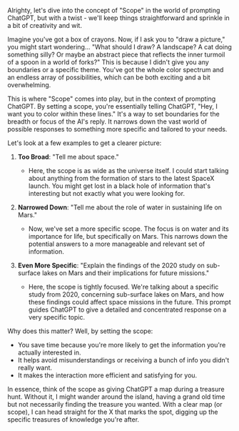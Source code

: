 Alrighty, let's dive into the concept of "Scope" in the world of prompting ChatGPT, but with a twist - we'll keep things straightforward and sprinkle in a bit of creativity and wit.

Imagine you've got a box of crayons. Now, if I ask you to "draw a picture," you might start wondering... "What should I draw? A landscape? A cat doing something silly? Or maybe an abstract piece that reflects the inner turmoil of a spoon in a world of forks?" This is because I didn't give you any boundaries or a specific theme. You've got the whole color spectrum and an endless array of possibilities, which can be both exciting and a bit overwhelming.

This is where "Scope" comes into play, but in the context of prompting ChatGPT. By setting a scope, you're essentially telling ChatGPT, "Hey, I want you to color within these lines." It's a way to set boundaries for the breadth or focus of the AI's reply. It narrows down the vast world of possible responses to something more specific and tailored to your needs.

Let's look at a few examples to get a clearer picture:

1. **Too Broad**: "Tell me about space." 
   - Here, the scope is as wide as the universe itself. I could start talking about anything from the formation of stars to the latest SpaceX launch. You might get lost in a black hole of information that's interesting but not exactly what you were looking for.

2. **Narrowed Down**: "Tell me about the role of water in sustaining life on Mars."
   - Now, we've set a more specific scope. The focus is on water and its importance for life, but specifically on Mars. This narrows down the potential answers to a more manageable and relevant set of information.

3. **Even More Specific**: "Explain the findings of the 2020 study on sub-surface lakes on Mars and their implications for future missions."
   - Here, the scope is tightly focused. We're talking about a specific study from 2020, concerning sub-surface lakes on Mars, and how these findings could affect space missions in the future. This prompt guides ChatGPT to give a detailed and concentrated response on a very specific topic.

Why does this matter? Well, by setting the scope:
- You save time because you're more likely to get the information you're actually interested in.
- It helps avoid misunderstandings or receiving a bunch of info you didn't really want.
- It makes the interaction more efficient and satisfying for you.

In essence, think of the scope as giving ChatGPT a map during a treasure hunt. Without it, I might wander around the island, having a grand old time but not necessarily finding the treasure you wanted. With a clear map (or scope), I can head straight for the X that marks the spot, digging up the specific treasures of knowledge you're after.